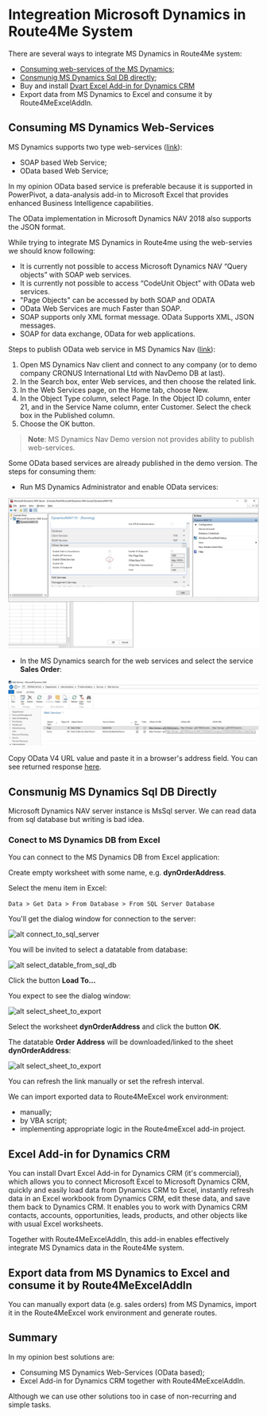 # Integreation Microsoft Dynamics in Route4Me System

There are several ways to integrate MS Dynamics in Route4Me system:

- [Consuming web-services of the MS Dynamics](#consuming-ms-dynamics-web-services);
- [Consmunig MS Dynamics Sql DB directly](#consmunig-ms-dynamics-sql-db-directly);
- Buy and install [Dvart Excel Add-in for Dynamics CRM](https://www.devart.com/excel-addins/dynamics-crm.html)
- Export data from MS Dynamics to Excel and consume it by Route4MeExcelAddIn.

## Consuming MS Dynamics Web-Services 

MS Dynamics supports two type web-services ([link](https://docs.microsoft.com/en-us/dynamics-nav/web-services)):
- SOAP based Web Service;
- OData based Web Service;

In my opinion OData based service is preferable because it is supported in PowerPivot, a data-analysis add-in to Microsoft Excel that provides enhanced Business Intelligence capabilities.

The OData implementation in Microsoft Dynamics NAV 2018 also supports the JSON format.

While trying to integrate MS Dynamics in Route4me using the web-servies we should know following:
- It is currently not possible to access Microsoft Dynamics NAV “Query objects” with SOAP web services.
- It is currently not possible to access “CodeUnit Object” with OData web services.
- "Page Objects" can be accessed by both SOAP and ODATA
- OData Web Services are much Faster than SOAP.
- SOAP supports only XML format message. OData Supports XML, JSON messages.
- SOAP for data exchange, OData for web applications.

Steps to publish OData web service in MS Dynamics Nav ([link](https://docs.microsoft.com/en-us/dynamics-nav/walkthrough-creating-and-interacting-odata-v4-bound-action)):

1. Open MS Dynamics Nav client and connect to any company (or to demo company CRONUS International Ltd with NavDemo DB at last).
2. In the Search box, enter Web services, and then choose the related link.
3. In the Web Services page, on the Home tab, choose New.
4. In the Object Type column, select Page. In the Object ID column, enter 21, and in the Service Name column, enter Customer. Select the check box in the Published column.
5. Choose the OK button.


> **Note**: MS Dynamics Nav Demo version not provides ability to publish web-services.

Some OData based services are already published in the demo version. The steps for consuming them:

- Run MS Dynamics Administrator and enable OData services:

![alt enable_odata_services](image/enable_odata_services.jpg "Enable OData Services")

- In the MS Dynamics search for the web services and select the service **Sales Order**:

![alt odata_service_link](image/odata_service_link.jpg "OData Service Link")

Copy OData V4 URL value and paste it in a browser's address field. You can see returned response [here](dynamics_sales_order.json).



## Consmunig MS Dynamics Sql DB Directly

Microsoft Dynamics NAV server instance is MsSql server. We can read data from sql database but writing is bad idea.

### Conect to MS Dynamics DB from Excel

You can connect to the MS Dynamics DB from Excel application:

Create empty worksheet with some name, e.g. **dynOrderAddress**.

Select the menu item in Excel: 

```Data > Get Data > From Database > From SQL Server Database```

You'll get the dialog window for connection to the server:

![alt connect_to_sql_server](image/connect_to_sql_server.jpg "Connect to SQL server")

You will be invited to select a datatable from database:

![alt select_datable_from_sql_db](image/select_datatable_from_sql_db.jpg "Select a datatable from SQL database")

Click the button **Load To...**

You expect to see the dialog window:

![alt select_sheet_to_export](image/select_datatable_from_sql_db.jpg "Select the worksheet to export the datatable")

Select the worksheet **dynOrderAddress** and click the button **OK**.

The datatable **Order Address** will be downloaded/linked to the sheet **dynOrderAddress**:

![alt select_sheet_to_export](image/sheet_dyn_order_address.jpg "Worksheet dynOrderAddress")

You can refresh the link manually or set the refresh interval.  

We can import exported data to Route4MeExcel work environment:
- manually;
- by VBA script;
- implementing appropriate logic in the Route4meExcel add-in project.


## Excel Add-in for Dynamics CRM

You can install Dvart Excel Add-in for Dynamics CRM (it's commercial), which allows you to connect Microsoft Excel to Microsoft Dynamics CRM, quickly and easily load data from Dynamics CRM to Excel, instantly refresh data in an Excel workbook from Dynamics CRM, edit these data, and save them back to Dynamics CRM. It enables you to work with Dynamics CRM contacts, accounts, opportunities, leads, products, and other objects like with usual Excel worksheets.

Together with Route4MeExcelAddIn, this add-in enables effectively integrate MS Dynamics data in the Route4Me system.


## Export data from MS Dynamics to Excel and consume it by Route4MeExcelAddIn

You can manually export data (e.g. sales orders) from MS Dynamics, import it in the Route4MeExcel work environment and generate routes.


## Summary

In my opinion best solutions are:
- Consuming MS Dynamics Web-Services  (OData based);
- Excel Add-in for Dynamics CRM together with Route4MeExcelAddIn.

Although we can use other solutions too in case of non-recurring and simple tasks.

